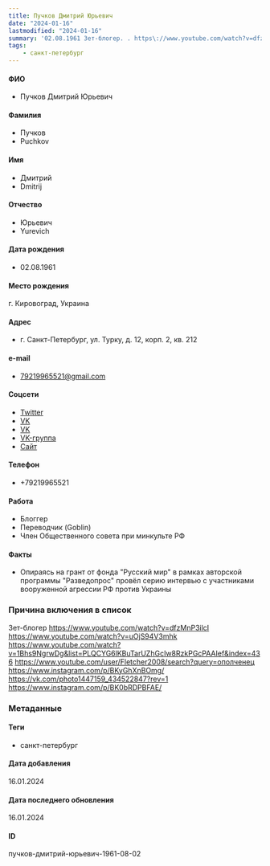 ```yaml
---
title: Пучков Дмитрий Юрьевич
date: "2024-01-16"
lastmodified: "2024-01-16"
summary: '02.08.1961 Зет-блогер. . https\://www.youtube.com/watch?v=dfzMnP3ilcI. https\://www.youtube.com/watch?v=uOjS94V3mhk. https\://www.youtube.com/watch?v=1Bhs9NgrwDg&list=PLQCYG6lKBuTarUZhGcIw8RzkPGcPAAIef&index=436. https\://www.youtube.com/user/Fletcher2008/search?query=ополченец. https\://www.instagram.com/p/BKyGhXnBOmg/. https\://vk.com/photo1447159_434522847?rev=1. https\://www.instagram.com/p/BK0bRDPBFAE/'
tags: 
    - санкт-петербург
---
```

<!--# pp2-->
<!--## Фигурант-->
<!--### Личные данные-->
#### ФИО
- Пучков Дмитрий Юрьевич
#### Фамилия
- Пучков
- Puchkov
#### Имя
- Дмитрий
- Dmitrij
#### Отчество
- Юрьевич
- Yurevich
#### Дата рождения
- 02.08.1961
#### Место рождения
г. Кировоград, Украина
#### Адрес
- г. Санкт-Петербург, ул. Турку, д. 12, корп. 2, кв. 212
#### e-mail
- 79219965521@gmail.com
#### Соцсети
- [Twitter](https://twitter.com/goblin_oper)
- [VK](http://vk.com/goblin)
- [VK](https://vk.com/id1447159)
- [VK-группа](http://vk.com/goblin_oper_ru)
- [Сайт](http://oper.ru)
#### Телефон
- +79219965521
#### Работа
- Блоггер
- Переводчик (Goblin)
- Член Общественного совета при минкульте РФ
#### Факты
- Опираясь на грант от фонда "Русский мир" в рамках авторской программы "Разведопрос" провёл серию интервью с участниками вооруженной агрессии РФ против Украины
### Причина включения в список
Зет-блогер
https://www.youtube.com/watch?v=dfzMnP3ilcI
https://www.youtube.com/watch?v=uOjS94V3mhk
https://www.youtube.com/watch?v=1Bhs9NgrwDg&list=PLQCYG6lKBuTarUZhGcIw8RzkPGcPAAIef&index=436
https://www.youtube.com/user/Fletcher2008/search?query=ополченец
https://www.instagram.com/p/BKyGhXnBOmg/
https://vk.com/photo1447159_434522847?rev=1
https://www.instagram.com/p/BK0bRDPBFAE/
### Метаданные
#### Теги
- санкт-петербург
#### Дата добавления
16.01.2024
#### Дата последнего обновления
16.01.2024
#### ID
пучков-дмитрий-юрьевич-1961-08-02
<!--## END;-->
